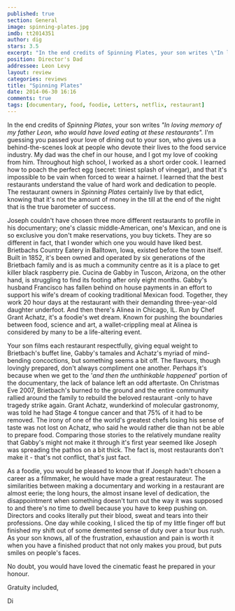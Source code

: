 ```yaml
---
published: true
section: General
image: spinning-plates.jpg
imdb: tt2014351
author: dig
stars: 3.5
excerpt: "In the end credits of Spinning Plates, your son writes \"In loving memory of my father Leon, who would have loved eating at these restaurants\"."
position: Director's Dad
addressee: Leon Levy
layout: review
categories: reviews
title: "Spinning Plates"
date: 2014-06-30 16:16
comments: true
tags: [documentary, food, foodie, Letters, netflix, restaurant]
---
```

In the end credits of _Spinning Plates_, your son writes _"In loving memory of my father Leon, who would have loved eating at these restaurants"._ I'm guessing you passed your love of dining out to your son, who gives us a behind-the-scenes look at people who devote their lives to the food service industry. My dad was the chef in our house, and I got my love of cooking from him. Throughout high school, I worked as a short order cook. I learned how to poach the perfect egg (secret: tiniest splash of vinegar), and that it's impossible to be vain when forced to wear a hairnet. I learned that the best restaurants understand the value of hard work and dedication to people. The restaurant owners in _Spinning Plates_ certainly live by that edict, knowing that it's not the amount of money in the till at the end of the night that is the true barometer of success. 

Joseph couldn't have chosen three more different restaurants to profile in his documentary; one's classic middle-American, one's Mexican, and one is so exclusive you don't make reservations, you buy tickets. They are so different in fact, that I wonder which one you would have liked best. Brietbachs Country Eatery in Balltown, Iowa, existed before the town itself. Built in 1852, it's been owned and operated by six generations of the Brietbach family and is as much a community centre as it is a place to get killer black raspberry pie. Cucina de Gabby in Tuscon, Arizona, on the other hand, is struggling to find its footing after only eight months. Gabby's husband Francisco has fallen behind on house payments in an effort to support his wife's dream of cooking traditional Mexican food. Together, they work 20 hour days at the restaurant with their demanding three-year-old daughter underfoot. And then there's Alinea in Chicago, IL. Run by Chef Grant Achatz, it's a foodie's wet dream. Known for pushing the boundaries between food, science and art, a wallet-crippling meal at Alinea is considered by many to be a life-altering event.

Your son films each restaurant respectfully, giving equal weight to Brietbach's buffet line, Gabby's tamales and Achatz's myriad of mind-bending concoctions, but something seems a bit off. The flavours, though lovingly prepared, don't always compliment one another. Perhaps it's because when we get to the '_and then the unthinkable happened_' portion of the documentary, the lack of balance left an odd aftertaste. On Christmas Eve 2007, Brietbach's burned to the ground and the entire community rallied around the family to rebuild the beloved restaurant -only to have tragedy strike again. Grant Achatz, wunderkind of molecular gastronomy, was told he had Stage 4 tongue cancer and that 75% of it had to be removed. The irony of one of the world's greatest chefs losing his sense of taste was not lost on Achatz, who said he would rather die than not be able to prepare food. Comparing those stories to the relatively mundane reality that Gabby's might not make it through it's first year seemed like Joseph was spreading the pathos on a bit thick. The fact is, most restaurants don't make it - that's not conflict, that's just fact. 

As a foodie, you would be pleased to know that if Joesph hadn't chosen a career as a filmmaker, he would have made a great restaurateur. The similarities between making a documentary and working in a restaurant are almost eerie; the long hours, the almost insane level of dedication, the disappointment when something doesn't turn out the way it was supposed to and there's no time to dwell because you have to keep pushing on. Directors and cooks literally put their blood, sweat and tears into their professions. One day while cooking, I sliced the tip of my little finger off but finished my shift out of some demented sense of duty over a tour bus rush. As your son knows, all of the frustration, exhaustion and pain is worth it when you have a finished product that not only makes you proud, but puts smiles on people's faces.

No doubt, you would have loved the cinematic feast he prepared in your honour.

Gratuity included, 

Di